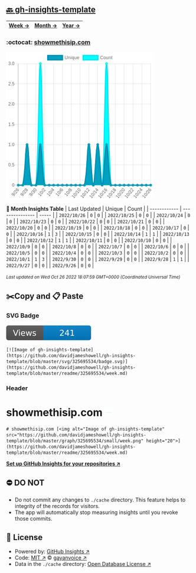 ## [🔙 gh-insights-template](https://github.com/davidjameshowell/gh-insights-template)
| [**Week →**](https://github.com/davidjameshowell/gh-insights-template/blob/master/readme/325695534/week.md) | [**Month →**](https://github.com/davidjameshowell/gh-insights-template/blob/master/readme/325695534/month.md) | [**Year →**](https://github.com/davidjameshowell/gh-insights-template/blob/master/readme/325695534/year.md) |
 | ------------ | --------------- | ----- |

### :octocat: [showmethisip.com](https://github.com/davidjameshowell/showmethisip.com)
![Image of gh-insights-template](https://github.com/davidjameshowell/gh-insights-template/blob/master/graph/325695534/large/month.png)

**:calendar: Month Insights Table**
| Last Updated | Unique | Count |
 | ------------ | --------------- | ----- |
 | `2022/10/26` |  `0` | `0` |
 | `2022/10/25` |  `0` | `0` |
 | `2022/10/24` |  `0` | `0` |
 | `2022/10/23` |  `0` | `0` |
 | `2022/10/22` |  `0` | `0` |
 | `2022/10/21` |  `0` | `0` |
 | `2022/10/20` |  `0` | `0` |
 | `2022/10/19` |  `0` | `0` |
 | `2022/10/18` |  `0` | `0` |
 | `2022/10/17` |  `0` | `0` |
 | `2022/10/16` |  `1` | `3` |
 | `2022/10/15` |  `0` | `0` |
 | `2022/10/14` |  `1` | `1` |
 | `2022/10/13` |  `0` | `0` |
 | `2022/10/12` |  `1` | `1` |
 | `2022/10/11` |  `0` | `0` |
 | `2022/10/10` |  `0` | `0` |
 | `2022/10/9` |  `0` | `0` |
 | `2022/10/8` |  `0` | `0` |
 | `2022/10/7` |  `0` | `0` |
 | `2022/10/6` |  `0` | `0` |
 | `2022/10/5` |  `0` | `0` |
 | `2022/10/4` |  `0` | `0` |
 | `2022/10/3` |  `0` | `0` |
 | `2022/10/2` |  `0` | `0` |
 | `2022/10/1` |  `1` | `3` |
 | `2022/9/30` |  `0` | `0` |
 | `2022/9/29` |  `0` | `0` |
 | `2022/9/28` |  `1` | `1` |
 | `2022/9/27` |  `0` | `0` |
 | `2022/9/26` |  `0` | `0` |

<small><i>Last updated on Wed Oct 26 2022 18:07:59 GMT+0000 (Coordinated Universal Time)</i></small>

## ✂️Copy and 📋 Paste
### SVG Badge
[![Image of gh-insights-template](https://github.com/davidjameshowell/gh-insights-template/blob/master/svg/325695534/badge.svg)](https://github.com/davidjameshowell/gh-insights-template/blob/master/readme/325695534/week.md)
```readme
[![Image of gh-insights-template](https://github.com/davidjameshowell/gh-insights-template/blob/master/svg/325695534/badge.svg)](https://github.com/davidjameshowell/gh-insights-template/blob/master/readme/325695534/week.md)
```
### Header
# showmethisip.com [<img alt="Image of gh-insights-template" src="https://github.com/davidjameshowell/gh-insights-template/blob/master/graph/325695534/small/week.png" height="20">](https://github.com/davidjameshowell/gh-insights-template/blob/master/readme/325695534/week.md)
```readme
# showmethisip.com [<img alt="Image of gh-insights-template" src="https://github.com/davidjameshowell/gh-insights-template/blob/master/graph/325695534/small/week.png" height="20">](https://github.com/davidjameshowell/gh-insights-template/blob/master/readme/325695534/week.md)
```
[**Set up GitHub Insights for your repositories ↗️**](https://github.com/gayanvoice/github-insights)
## ⛔ DO NOT
- Do not commit any changes to `./cache` directory. This feature helps to integrity of the records for visitors.
- The app will automatically stop measuring insights until you revoke those commits.
## 📄 License
- Powered by: [GitHub Insights ↗️](https://github.com/gayanvoice/github-insights)
- Code: [MIT ↗️](./LICENSE) © [gayanvoice ↗️](https://github.com/gayanvoice)
- Data in the `./cache` directory: [Open Database License ↗️](https://opendatacommons.org/licenses/odbl/1-0/)